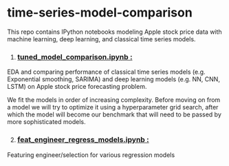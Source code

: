 # time-series-model-comparison
This repo contains IPython notebooks modeling Apple stock price data with machine learning, deep learning, and classical time series models.

1. ### [tuned_model_comparison.ipynb :](https://nbviewer.jupyter.org/github/denisond/time-series-model-comparison/blob/master/tuned_model_comparison.ipynb)
EDA and comparing performance of classical time series models (e.g. Exponential smoothing, SARIMA) and deep learning models (e.g. NN, CNN, LSTM) on Apple stock price forecasting problem.

We fit the models in order of increasing complexity. Before moving on from a model we will try to optimize it using a hyperparameter grid search, after which the model will become our benchmark that will need to be passed by more sophisticated models.

2. ### [feat_engineer_regress_models.ipynb :](https://nbviewer.jupyter.org/github/denisond/time-series-model-comparison/blob/master/feat_engineer_regress_models.ipynb)

Featuring engineer/selection for various regression models
